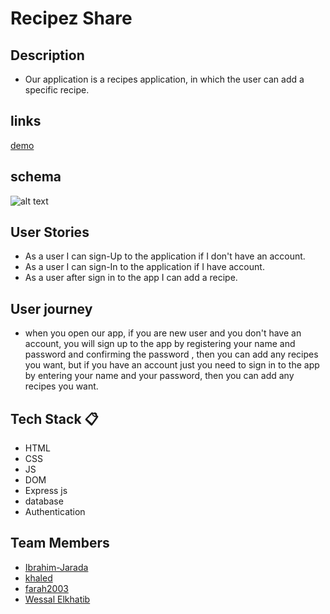 # Recipez Share
## Description

- Our application is a recipes application, in which the user can add a specific recipe.

## links
[demo](https://recipezshare.herokuapp.com/)
## schema
![alt text](https://cdn.discordapp.com/attachments/950681061438926878/950706838981201970/recipes.png
)

## User Stories 

- As a user I can sign-Up to the application if I don't have an account.
- As a user I can sign-In to the application if I have account.
- As a user after sign in to the app I can add a recipe.

## User journey   

- when you open our app, if you are new user and you don't have an account, you will sign up
  to the app by registering your name and password and confirming the password , then you 
  can add any recipes you want, but if you have an account just you need to sign in to the 
  app by entering your name and your password, then you can add any recipes you want.  

## Tech Stack :clipboard: 
- HTML
- CSS
- JS
- DOM
- Express js 
- database
- Authentication

## Team Members  
- [Ibrahim-Jarada](https://github.com/Ibrahim-Jarada)
- [khaled](https://github.com/K6a1ed)
- [farah2003](https://github.com/farah2003)
- [Wessal Elkhatib](https://github.com/WessalJawad95)

